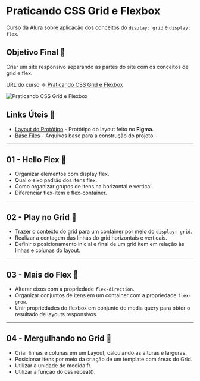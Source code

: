 # Praticando CSS Grid e Flexbox

Curso da Alura sobre aplicação dos conceitos do `display: grid` e `display: flex`.

## Objetivo Final &#x1F3AF;

Criar um site responsivo separando as partes do site com os conceitos de grid e flex.

URL do curso -> [Praticando CSS Grid e Flexbox](https://cursos.alura.com.br/course/praticando-css-grid-flexbox)

![Praticando CSS Grid e Flexbox](https://www.alura.com.br/assets/api/share/curso-praticando-css-grid-flexbox.png)

## Links Úteis &#x1F517;
* [Layout do Protótipo](https://www.figma.com/file/mC6DmuXPGWHYkMWOQD3khm/2713---Praticando-CSS%3A-Grid-e-Flexbox) - Protótipo do layout feito no **Figma**.
* [Base Files](https://github.com/alura-cursos/culturama/archive/e8b36aa5679342f07f552370ae616e3475d41d13.zip) - Arquivos base para a construção do projeto.

***

## 01 - Hello Flex &#x1F516;
* Organizar elementos com display flex.
* Qual o eixo padrão dos itens flex.
* Como organizar grupos de itens na horizontal e vertical.
* Diferenciar flex-item e flex-container.

***

## 02 - Play no Grid &#x1F516;
* Trazer o contexto do grid para um container por meio do `display: grid`.
* Realizar a contagem das linhas do grid horizontais e verticais.
* Definir o posicionamento inicial e final de um grid item em relação às linhas e colunas do layout.

***

## 03 - Mais do Flex &#x1F516;
* Alterar eixos com a propriedade `flex-direction`.
* Organizar conjuntos de itens em um container com a propriedade `flex-grow`.
* Unir propriedades do flexbox em conjunto de media query para obter o resultado de layouts responsivos.

***

## 04 - Mergulhando no Grid &#x1F516;
* Criar linhas e colunas em um Layout, calculando as alturas e larguras.
* Posicionar itens por meio da criação de um template com áreas do Grid.
* Utilizar a unidade de medida fr.
* Utilizar a função do css repeat().